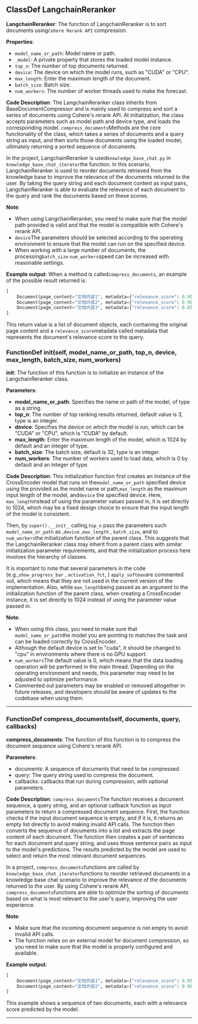 ## ClassDef LangchainReranker
**LangchainReranker**: The function of LangchainReranker is to sort documents using`Cohere Rerank API` compression. 

**Properties**:
- `model_name_or_path`: Model name or path.
- `_model`: A private property that stores the loaded model instance.
- `top_n`: The number of top documents returned.
- `device`: The device on which the model runs, such as "CUDA" or "CPU".
- `max_length`: Enter the maximum length of the document.
- `batch_size`: Batch size.
- `num_workers`: The number of worker threads used to make the forecast.

**Code Description**:
The LangchainReranker class inherits from BaseDocumentCompressor and is mainly used to compress and sort a series of documents using Cohere's rerank API. At initialization, the class accepts parameters such as model path and device type, and loads the corresponding model. `compress_documents`Methods are the core functionality of the class, which takes a series of documents and a query string as input, and then sorts those documents using the loaded model, ultimately returning a sorted sequence of documents. 

In the project, LangchainReranker is used`knowledge_base_chat.py` in `knowledge_base_chat_iterator`the function. In this scenario, LangchainReranker is used to reorder documents retrieved from the knowledge base to improve the relevance of the documents returned to the user. By taking the query string and each document content as input pairs, LangchainReranker is able to evaluate the relevance of each document to the query and rank the documents based on these scores. 

**Note**:
- When using LangchainReranker, you need to make sure that the model path provided is valid and that the model is compatible with Cohere's rerank API.
- `device`The parameters should be selected according to the operating environment to ensure that the model can run on the specified device.
- When working with a large number of documents, the processing`batch_size` `num_workers`speed can be increased with reasonable settings. 

**Example output**:
When a method is called`compress_documents`, an example of the possible result returned is:
```python
[
    Document(page_content="文档内容1", metadata={"relevance_score": 0.95}),
    Document(page_content="文档内容2", metadata={"relevance_score": 0.90}),
    Document(page_content="文档内容3", metadata={"relevance_score": 0.85})
]
```
This return value is a list of document objects, each containing the original page content and a `relevance_score`metadata called metadata that represents the document's relevance score to the query. 
### FunctionDef __init__(self, model_name_or_path, top_n, device, max_length, batch_size, num_workers)
**__init__**: The function of this function is to initialize an instance of the LangchainReranker class. 

**Parameters**:
- **model_name_or_path**: Specifies the name or path of the model, of type as a string. 
- **top_n**: The number of top ranking results returned, default value is 3, type is an integer. 
- **device**: Specifies the device on which the model is run, which can be "CUDA" or "CPU", which is "CUDA" by default. 
- **max_length**: Enter the maximum length of the model, which is 1024 by default and an integer of type. 
- **batch_size**: The batch size, default is 32, type is an integer. 
- **num_workers**: The number of workers used to load data, which is 0 by default and an integer of type. 

**Code Description**:
This initialization function first creates an instance of the CrossEncoder model that runs on the`model_name_or_path` specified device using the provided as the model name or path,`max_length` as the maximum input length of the model, and`device` the specified device. Here, `max_length`instead of using the parameter values passed in, it is set directly to 1024, which may be a fixed design choice to ensure that the input length of the model is consistent. 

Then, by `super().__init__`calling,`top_n` pass the parameters such `model_name_or_path` as ,`device` ,`max_length` , `batch_size`, and to `num_workers`the initialization function of the parent class. This suggests that the LangchainReranker class may inherit from a parent class with similar initialization parameter requirements, and that the initialization process here involves the hierarchy of classes. 

It is important to note that several parameters in the code (e.g.,`show_progress_bar` , `activation_fct`, ) `apply_softmax`are commented out, which means that they are not used in the current version of the implementation. Also, while `max_length`being passed as an argument to the initialization function of the parent class, when creating a CrossEncoder instance, it is set directly to 1024 instead of using the parameter value passed in. 

**Note**:
- When using this class, you need to make sure that `model_name_or_path`the model you are pointing to matches the task and can be loaded correctly by CrossEncoder. 
- Although the default device is set to "cuda", it should be changed to "cpu" in environments where there is no GPU support.
- `num_workers`The default value is 0, which means that the data loading operation will be performed in the main thread. Depending on the operating environment and needs, this parameter may need to be adjusted to optimize performance.
- Commented out parameters may be enabled or removed altogether in future releases, and developers should be aware of updates to the codebase when using them.
***
### FunctionDef compress_documents(self, documents, query, callbacks)
**compress_documents**: The function of this function is to compress the document sequence using Cohere's rerank API. 

**Parameters**:
- documents: A sequence of documents that need to be compressed.
- query: The query string used to compress the document.
- callbacks: callbacks that run during compression, with optional parameters.

**Code Description**:
`compress_documents`The function receives a document sequence, a query string, and an optional callback function as input parameters to return a compressed document sequence. First, the function checks if the input document sequence is empty, and if it is, it returns an empty list directly to avoid making invalid API calls. The function then converts the sequence of documents into a list and extracts the page content of each document. The function then creates a pair of sentences for each document and query string, and uses those sentence pairs as input to the model's predictions. The results predicted by the model are used to select and return the most relevant document sequences. 

In a project, `compress_documents`functions are called by `knowledge_base_chat_iterator`functions to reorder retrieved documents in a knowledge base chat scenario to improve the relevance of the documents returned to the user. By using Cohere's rerank API, `compress_documents`functions are able to optimize the sorting of documents based on what is most relevant to the user's query, improving the user experience. 

**Note**:
- Make sure that the incoming document sequence is not empty to avoid invalid API calls.
- The function relies on an external model for document compression, so you need to make sure that the model is properly configured and available.

**Example output**:
```python
[
    Document(page_content="文档内容1", metadata={"relevance_score": 0.95}),
    Document(page_content="文档内容2", metadata={"relevance_score": 0.90})
]
```
This example shows a sequence of two documents, each with a relevance score predicted by the model.
***
